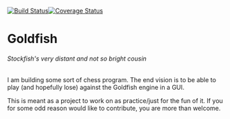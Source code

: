 [![Build Status](https://travis-ci.org/bsamseth/Goldfish.svg?branch=unittest)](https://travis-ci.org/bsamseth/Goldfish)[![Coverage Status](https://coveralls.io/repos/bsamseth/Goldfish/badge.svg?branch=master&service=github)](https://coveralls.io/repos/bsamseth/Goldfish/badge.svg?branch=master&service=github)
# Goldfish
###### Stockfish's very distant and not so bright cousin

I am building some sort of chess program. The end vision is to be able to play (and hopefully lose) against the Goldfish engine in a GUI. 

This is meant as a project to work on as practice/just for the fun of it. If you for some odd reason would like to contribute, you are more than welcome.
